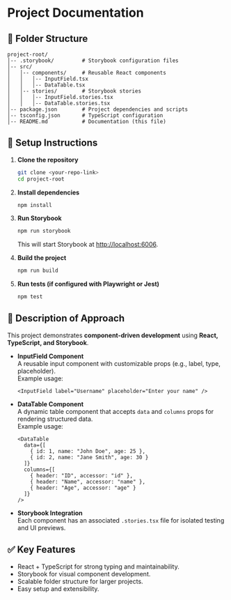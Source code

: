 # Project Documentation

## 📂 Folder Structure
```
project-root/
│-- .storybook/         # Storybook configuration files
│-- src/
│   │-- components/     # Reusable React components
│   │   │-- InputField.tsx
│   │   │-- DataTable.tsx
│   │-- stories/        # Storybook stories
│   │   │-- InputField.stories.tsx
│   │   │-- DataTable.stories.tsx
│-- package.json        # Project dependencies and scripts
│-- tsconfig.json       # TypeScript configuration
│-- README.md           # Documentation (this file)
```

## 🚀 Setup Instructions

1. **Clone the repository**
   ```bash
   git clone <your-repo-link>
   cd project-root
   ```

2. **Install dependencies**
   ```bash
   npm install
   ```

3. **Run Storybook**
   ```bash
   npm run storybook
   ```
   This will start Storybook at [http://localhost:6006](http://localhost:6006).

4. **Build the project**
   ```bash
   npm run build
   ```

5. **Run tests (if configured with Playwright or Jest)**
   ```bash
   npm test
   ```

## 📖 Description of Approach

This project demonstrates **component-driven development** using **React, TypeScript, and Storybook**.

- **InputField Component**  
  A reusable input component with customizable props (e.g., label, type, placeholder).  
  Example usage:
  ```tsx
  <InputField label="Username" placeholder="Enter your name" />
  ```

- **DataTable Component**  
  A dynamic table component that accepts `data` and `columns` props for rendering structured data.  
  Example usage:
  ```tsx
  <DataTable
    data={[
      { id: 1, name: "John Doe", age: 25 },
      { id: 2, name: "Jane Smith", age: 30 }
    ]}
    columns={[
      { header: "ID", accessor: "id" },
      { header: "Name", accessor: "name" },
      { header: "Age", accessor: "age" }
    ]}
  />
  ```

- **Storybook Integration**  
  Each component has an associated `.stories.tsx` file for isolated testing and UI previews.

## ✅ Key Features

- React + TypeScript for strong typing and maintainability.  
- Storybook for visual component development.  
- Scalable folder structure for larger projects.  
- Easy setup and extensibility.  
